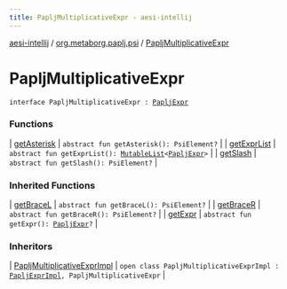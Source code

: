 ```yaml
---
title: PapljMultiplicativeExpr - aesi-intellij
---
```


[aesi-intellij](../../index.html) / [org.metaborg.paplj.psi](../index.html) / [PapljMultiplicativeExpr](.)

# PapljMultiplicativeExpr

`interface PapljMultiplicativeExpr : `[`PapljExpr`](../-paplj-expr/index.html)

### Functions

| [getAsterisk](get-asterisk.html) | `abstract fun getAsterisk(): PsiElement?` |
| [getExprList](get-expr-list.html) | `abstract fun getExprList(): `[`MutableList`](https://kotlinlang.org/api/latest/jvm/stdlib/kotlin.collections/-mutable-list/index.html)`<`[`PapljExpr`](../-paplj-expr/index.html)`>` |
| [getSlash](get-slash.html) | `abstract fun getSlash(): PsiElement?` |

### Inherited Functions

| [getBraceL](../-paplj-expr/get-brace-l.html) | `abstract fun getBraceL(): PsiElement?` |
| [getBraceR](../-paplj-expr/get-brace-r.html) | `abstract fun getBraceR(): PsiElement?` |
| [getExpr](../-paplj-expr/get-expr.html) | `abstract fun getExpr(): `[`PapljExpr`](../-paplj-expr/index.html)`?` |

### Inheritors

| [PapljMultiplicativeExprImpl](../../org.metaborg.paplj.psi.impl/-paplj-multiplicative-expr-impl/index.html) | `open class PapljMultiplicativeExprImpl : `[`PapljExprImpl`](../../org.metaborg.paplj.psi.impl/-paplj-expr-impl/index.html)`, PapljMultiplicativeExpr` |

